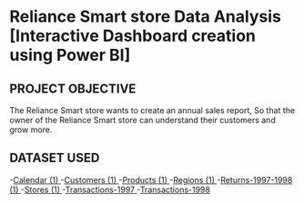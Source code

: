 # Reliance Smart store Data Analysis [Interactive Dashboard creation using Power BI]
## PROJECT OBJECTIVE
The Reliance Smart store wants to create an annual sales report, So that the owner of the Reliance Smart store can understand their customers and grow more.
## DATASET USED 
-<a href = "https://github.com/RichaGitHub1009/Data-Analysis-Dashboard/blob/main/Calendar%20(1).csv">Calendar (1) </a>
-<a href = "https://github.com/RichaGitHub1009/Data-Analysis-Dashboard/blob/main/Customers%20(1).csv">Customers (1) </a>
-<a href = "https://github.com/RichaGitHub1009/Data-Analysis-Dashboard/blob/main/Products%20(1).csv">Products (1) </a>
-<a href = "https://github.com/RichaGitHub1009/Data-Analysis-Dashboard/blob/main/Regions%20(1).csv">Regions (1) </a>
-<a href = "https://github.com/RichaGitHub1009/Data-Analysis-Dashboard/blob/main/Returns-1997-1998%20(1).csv">Returns-1997-1998 (1) </a>
-<a href = "https://github.com/RichaGitHub1009/Data-Analysis-Dashboard/blob/main/Stores%20(1).csv">Stores (1) </a>
-<a href = "https://github.com/RichaGitHub1009/Data-Analysis-Dashboard/blob/main/Transactions-1997.csv">Transactions-1997 </a>
-<a href = "https://github.com/RichaGitHub1009/Data-Analysis-Dashboard/blob/main/Transactions-1998.csv">Transactions-1998 </a>
